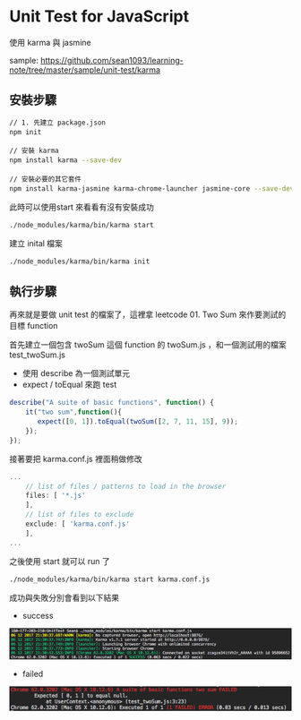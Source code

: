 # Unit Test for JavaScript

使用 karma 與 jasmine 

sample: https://github.com/sean1093/learning-note/tree/master/sample/unit-test/karma

## 安裝步驟

```sh
// 1. 先建立 package.json
npm init

// 安裝 karma
npm install karma --save-dev

// 安裝必要的其它套件
npm install karma-jasmine karma-chrome-launcher jasmine-core --save-dev
```

此時可以使用start 來看看有沒有安裝成功

```sh
./node_modules/karma/bin/karma start
```

建立 inital 檔案

```sh
./node_modules/karma/bin/karma init
```

## 執行步驟

再來就是要做 unit test 的檔案了，這裡拿 leetcode 01. Two Sum 來作要測試的目標 function

首先建立一個包含 twoSum 這個 function 的 twoSum.js ，和一個測試用的檔案 test_twoSum.js

* 使用 describe 為一個測試單元
* expect / toEqual 來跑 test

```js
describe("A suite of basic functions", function() {
    it("two sum",function(){
       expect([0, 1]).toEqual(twoSum([2, 7, 11, 15], 9));
    });
});
```

接著要把 karma.conf.js 裡面稍做修改

```js
...
    // list of files / patterns to load in the browser
    files: [ '*.js'
    ],
    // list of files to exclude
    exclude: [ 'karma.conf.js'
    ],
...
```

之後使用 start 就可以 run 了

```sh
./node_modules/karma/bin/karma start karma.conf.js
```

成功與失敗分別會看到以下結果

* success

![success](../img/unit-karma-success.png "success")

* failed

![failed](../img/unit-karma-failed.png "failed")